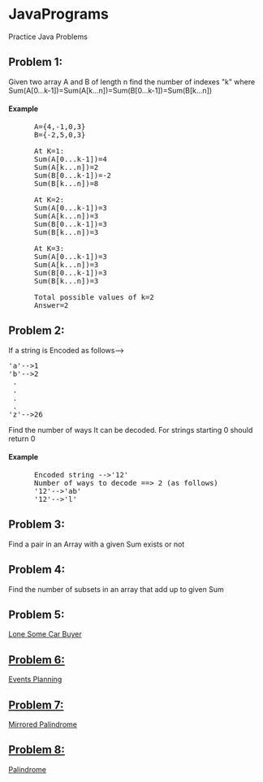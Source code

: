 # JavaPrograms
Practice Java Problems

## Problem 1:
Given two array A and B of length n find the number of indexes "k" where Sum(A[0...k-1])=Sum(A[k...n])=Sum(B[0...k-1])=Sum(B[k...n])

#### Example 
<pre>
      A={4,-1,0,3} 
      B={-2,5,0,3}
      
      At K=1:
      Sum(A[0...k-1])=4
      Sum(A[k...n])=2
      Sum(B[0...k-1])=-2
      Sum(B[k...n])=8
      
      At K=2:
      Sum(A[0...k-1])=3
      Sum(A[k...n])=3
      Sum(B[0...k-1])=3
      Sum(B[k...n])=3
      
      At K=3:
      Sum(A[0...k-1])=3
      Sum(A[k...n])=3
      Sum(B[0...k-1])=3
      Sum(B[k...n])=3
      
      Total possible values of k=2
      Answer=2
</pre>
## Problem 2:
If a string is Encoded as follows-->
<pre>
'a'-->1
'b'-->2
 .
 .
 .
 .
'z'-->26
</pre>
Find the number of ways It can be decoded.
For strings starting 0 should return 0
#### Example 
<pre>
      Encoded string -->'12'
      Number of ways to decode ==> 2 (as follows)
      '12'-->'ab'
      '12'-->'l'
</pre>
## Problem 3:
Find a pair in an Array with a given Sum exists or not

## Problem 4:
Find the number of subsets in an array that add up to given Sum

## Problem 5:

<a href="https://github.com/ashiagarwal73/JavaPrograms/blob/master/Problem5_Question.pdf">Lone Some Car Buyer
      

## Problem 6:

<a href="https://github.com/ashiagarwal73/JavaPrograms/blob/master/Problem6_Question.pdf">Events Planning   
     

## Problem 7:

<a href="https://github.com/ashiagarwal73/JavaPrograms/blob/master/Problem7_Question.pdf">Mirrored Palindrome 
      

## Problem 8:

<a href="https://github.com/ashiagarwal73/JavaPrograms/blob/master/Problem8_Question.pdf">Palindrome 